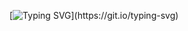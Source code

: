 [![Typing SVG](https://readme-typing-svg.demolab.com/?lines=Hi+there+👋;It's+Loensh!)](https://git.io/typing-svg)
